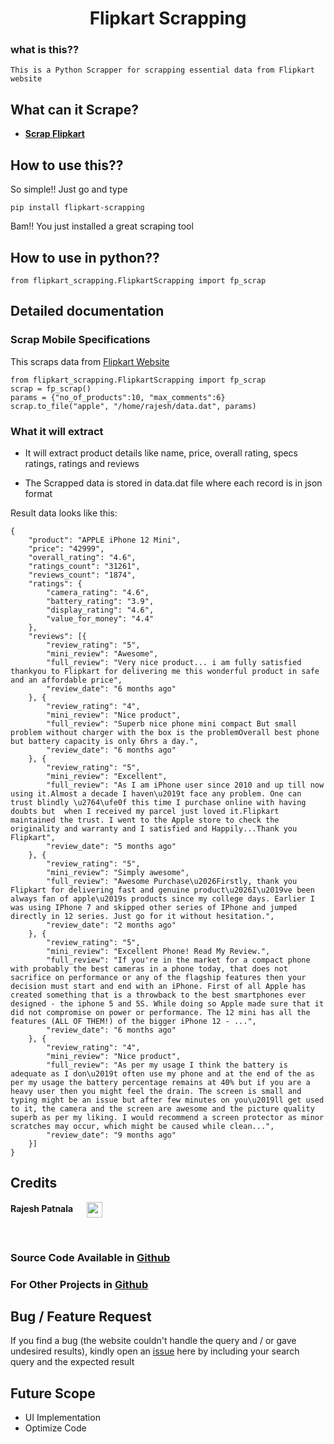 <h1 align="center">Flipkart Scrapping</h1>

### what is this??

    This is a Python Scrapper for scrapping essential data from Flipkart website

## What can it Scrape?

* **[Scrap Flipkart](#scrap-flipkart)** 

## How to use this??

So simple!! Just go and type

```
pip install flipkart-scrapping
```
Bam!! You just installed a great scraping tool

## How to use in python??

    from flipkart_scrapping.FlipkartScrapping import fp_scrap

## Detailed documentation

### Scrap Mobile Specifications
This scraps data from [Flipkart Website](https://www.flipkart.com/)

    from flipkart_scrapping.FlipkartScrapping import fp_scrap
    scrap = fp_scrap()
    params = {"no_of_products":10, "max_comments":6}
    scrap.to_file("apple", "/home/rajesh/data.dat", params)


### What it will extract
* It will extract product details like name, price, overall rating, specs ratings, ratings and reviews

* The Scrapped data is stored in data.dat file where each record is in json format

Result data looks like this:
```
{
	"product": "APPLE iPhone 12 Mini",
	"price": "42999",
	"overall_rating": "4.6",
	"ratings_count": "31261",
	"reviews_count": "1874",
	"ratings": {
		"camera_rating": "4.6",
		"battery_rating": "3.9",
		"display_rating": "4.6",
		"value_for_money": "4.4"
	},
	"reviews": [{
		"review_rating": "5",
		"mini_review": "Awesome",
		"full_review": "Very nice product... i am fully satisfied thankyou to Flipkart for delivering me this wonderful product in safe and an affordable price",
		"review_date": "6 months ago"
	}, {
		"review_rating": "4",
		"mini_review": "Nice product",
		"full_review": "Superb nice phone mini compact But small problem without charger with the box is the problemOverall best phone but battery capacity is only 6hrs a day.",
		"review_date": "6 months ago"
	}, {
		"review_rating": "5",
		"mini_review": "Excellent",
		"full_review": "As I am iPhone user since 2010 and up till now using it.Almost a decade I haven\u2019t face any problem. One can trust blindly \u2764\ufe0f this time I purchase online with having doubts but  when I received my parcel just loved it.Flipkart maintained the trust. I went to the Apple store to check the originality and warranty and I satisfied and Happily...Thank you Flipkart",
		"review_date": "5 months ago"
	}, {
		"review_rating": "5",
		"mini_review": "Simply awesome",
		"full_review": "Awesome Purchase\u2026Firstly, thank you Flipkart for delivering fast and genuine product\u2026I\u2019ve been always fan of apple\u2019s products since my college days. Earlier I was using IPhone 7 and skipped other series of IPhone and jumped directly in 12 series. Just go for it without hesitation.",
		"review_date": "2 months ago"
	}, {
		"review_rating": "5",
		"mini_review": "Excellent Phone! Read My Review.",
		"full_review": "If you're in the market for a compact phone with probably the best cameras in a phone today, that does not sacrifice on performance or any of the flagship features then your decision must start and end with an iPhone. First of all Apple has created something that is a throwback to the best smartphones ever designed - the iphone 5 and 5S. While doing so Apple made sure that it did not compromise on power or performance. The 12 mini has all the features (ALL OF THEM!) of the bigger iPhone 12 - ...",
		"review_date": "6 months ago"
	}, {
		"review_rating": "4",
		"mini_review": "Nice product",
		"full_review": "As per my usage I think the battery is adequate as I don\u2019t often use my phone and at the end of the as per my usage the battery percentage remains at 40% but if you are a heavy user then you might feel the drain. The screen is small and typing might be an issue but after few minutes on you\u2019ll get used to it, the camera and the screen are awesome and the picture quality superb as per my liking. I would recommend a screen protector as minor scratches may occur, which might be caused while clean...",
		"review_date": "9 months ago"
	}]
}
  ```


## Credits
<p align="left">  
<b>Rajesh Patnala</b> &emsp; 
<a href="https://www.linkedin.com/in/rajeshpatnala/" target="blank"><img width=25 align="center" src="https://img.icons8.com/doodle/48/000000/linkedin--v2.png"/></a>  
</p>

<br/>

### Source Code Available in [Github](https://github.com/rajeshpatnala/flipkart-web-scrapping)
### For Other Projects in [Github](https://github.com/rajeshpatnala/)

## Bug / Feature Request

If you find a bug (the website couldn't handle the query and / or gave undesired results), kindly open an [issue](https://github.com/rajeshpatnala/flipkart-web-scrapping/issues) here by including your search query and the expected result

## Future Scope

* UI Implementation
* Optimize Code
